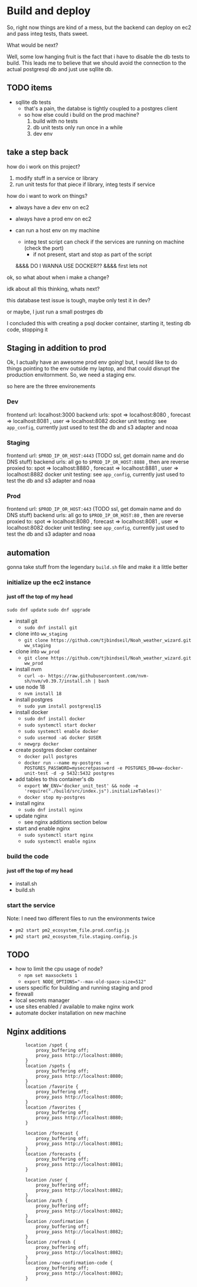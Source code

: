 # Build and deploy
So, right now things are kind of a mess, but the backend can deploy on ec2 and pass integ tests, thats sweet.

What would be next?

Well, some low hanging fruit is the fact that i have to disable the db tests to build. This leads me to believe that
we should avoid the connection to the actual postgresql db and just use sqllite db.

## TODO items
* sqllite db tests
  * that's a pain, the databse is tightly coupled to a postgres client
  * so how else could i build on the prod machine?
    1. build with no tests
    2. db unit tests only run once in a while
    3. dev env

## take a step back
how do i work on this project?

1. modify stuff in a service or library
2. run unit tests for that piece if library, integ tests if service

how do i want to work on things?

* always have a dev env on ec2
* always have a prod env on ec2
* can run a host env on my machine
  * integ test script can check if the services are running on machine (check the port)
    * if not present, start and stop as part of the script

  &&&& DO I WANNA USE DOCKER?? &&&&
  first lets not

ok, so what about when i make a change?

idk about all this thinking, whats next?

this database test issue is tough, maybe only test it in dev?

or maybe, I just run a small postrges db

I concluded this with creating a psql docker container,
starting it, testing db code, stopping it

## Staging in addition to prod
Ok, I actually have an awesome prod env going!
but, I would like to do things pointing to the env outside my
laptop, and that could disrupt the production envitornment. So,
we need a staging env.

so here are the three environements
### Dev
frontend url: localhost:3000
backend urls: spot => localhost:8080 , forecast => localhost:8081 , user => localhost:8082 
docker unit testing: see `app_config`, currently just used to test the db and s3 adapter and noaa

### Staging
frontend url: `$PROD_IP_OR_HOST:4443` (TODO ssl, get domain name and do DNS stuff)
backend urls: all go to `$PROD_IP_OR_HOST:8888` , then are reverse proxied to: spot => localhost:8880 , forecast => localhost:8881 , user => localhost:8882 
docker unit testing: see `app_config`, currently just used to test the db and s3 adapter and noaa

### Prod
frontend url: `$PROD_IP_OR_HOST:443` (TODO ssl, get domain name and do DNS stuff)
backend urls: all go to `$PROD_IP_OR_HOST:80` , then are reverse proxied to: spot => localhost:8080 , forecast => localhost:8081 , user => localhost:8082 
docker unit testing: see `app_config`, currently just used to test the db and s3 adapter and noaa

## automation
gonna take stuff from the legendary `build.sh` file and make it a little better

### initialize up the ec2 instance

#### just off the top of my head
`sudo dnf update`
`sudo dnf upgrade`
* install git
  * `sudo dnf install git`
* clone into `ww_staging`
  * `git clone https://github.com/tjbindseil/Noah_weather_wizard.git ww_staging`
* clone into `ww_prod`
  * `git clone https://github.com/tjbindseil/Noah_weather_wizard.git ww_prod`
* install nvm
  * `curl -o- https://raw.githubusercontent.com/nvm-sh/nvm/v0.39.7/install.sh | bash`
* use node 18
  * `nvm install 18`
* install postgres
  * `sudo yum install postgresql15`
* install docker
  * `sudo dnf install docker`
  * `sudo systemctl start docker`
  * `sudo systemctl enable docker`
  * `sudo usermod -aG docker $USER`
  * `newgrp docker`
* create postgres docker container
  * `docker pull postgres`
  * `docker run --name my-postgres -e POSTGRES_PASSWORD=mysecretpassword -e POSTGRES_DB=ww-docker-unit-test -d -p 5432:5432 postgres`
* add tables to this container's db
  * `export WW_ENV='docker_unit_test' && node -e 'require("./build/src/index.js").initializeTables()'`
  * `docker stop my-postgres`
* install nginx
  * `sudo dnf install nginx`
* update nginx
  * see nginx additions section below
* start and enable nginx
  * `sudo systemctl start nginx`
  * `sudo systemctl enable nginx`


### build the code

#### just off the top of my head
* install.sh
* build.sh

### start the service
Note: I need two different files to run the environments twice
* `pm2 start pm2_ecosystem_file.prod.config.js`
* `pm2 start pm2_ecosystem_file.staging.config.js`


## TODO
* how to limit the cpu usage of node?
  * `npm set maxsockets 1`
  * `export NODE_OPTIONS="--max-old-space-size=512"`
* users specific for building and running staging and prod
* firewall
* local secrets manager
* use sites enabled / available to make nginx work
* automate docker installation on new machine

## Nginx additions

```
       location /spot {
           proxy_buffering off;
           proxy_pass http://localhost:8080;
       }
       location /spots {
           proxy_buffering off;
           proxy_pass http://localhost:8080;
       }
       location /favorite {
           proxy_buffering off;
           proxy_pass http://localhost:8080;
       }
       location /favorites {
           proxy_buffering off;
           proxy_pass http://localhost:8080;
       }

       location /forecast {
           proxy_buffering off;
           proxy_pass http://localhost:8081;
       }
       location /forecasts {
           proxy_buffering off;
           proxy_pass http://localhost:8081;
       }

       location /user {
           proxy_buffering off;
           proxy_pass http://localhost:8082;
       }
       location /auth {
           proxy_buffering off;
           proxy_pass http://localhost:8082;
       }
       location /confirmation {
           proxy_buffering off;
           proxy_pass http://localhost:8082;
       }
       location /refresh {
           proxy_buffering off;
           proxy_pass http://localhost:8082;
       }
       location /new-confirmation-code {
           proxy_buffering off;
           proxy_pass http://localhost:8082;
       }
```

